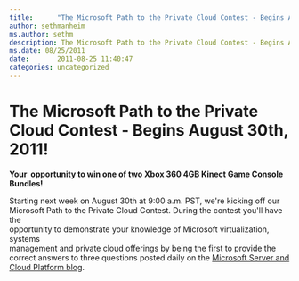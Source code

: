 ```yaml
---
title:      "The Microsoft Path to the Private Cloud Contest - Begins August 30th, 2011!"
author: sethmanheim
ms.author: sethm
description: The Microsoft Path to the Private Cloud Contest - Begins August 30th, 2011!
ms.date: 08/25/2011
date:       2011-08-25 11:40:47
categories: uncategorized
---
```

# The Microsoft Path to the Private Cloud Contest - Begins August 30th, 2011!

**Your  opportunity to win one of two Xbox 360 4GB Kinect Game Console Bundles!**

Starting next week on August 30th at 9:00 a.m. PST, we're kicking off our  
Microsoft Path to the Private Cloud Contest. During the contest you'll have the  
opportunity to demonstrate your knowledge of Microsoft virtualization, systems  
management and private cloud offerings by being the first to provide the  
correct answers to three questions posted daily on the [Microsoft Server and Cloud Platform blog](http://bit.ly/o1zBkP). 

